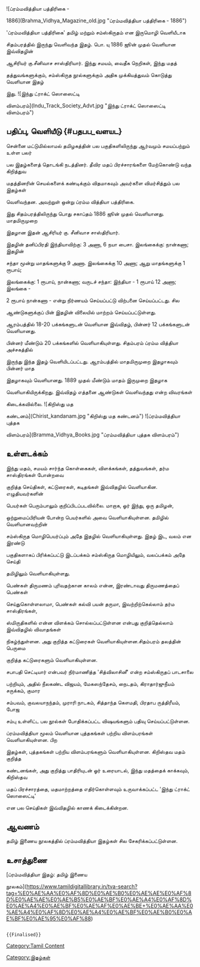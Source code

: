 ![ப்ரம்மவித்தியா பத்திரிகை -
1886](Brahma_Vidhya_Magazine_old.jpg "ப்ரம்மவித்தியா பத்திரிகை - 1886")
\'ப்ரம்மவித்தியா பத்திரிகை\' தமிழ் மற்றும் சம்ஸ்கிருதம் என இருமொழி வெளியீடாக
சிதம்பரத்தில் இருந்து வெளிவந்த இதழ். பொ. யு 1886 ஜூன் முதல் வெளியான இவ்விதழின்
ஆசிரியர் கு.சீனிவாச சாஸ்திரியார். இந்து சமயம், வைதீக நெறிகள், இந்து மதத்
தத்துவங்களுக்கும், சம்ஸ்கிருத நூல்களுக்கும் அதிக முக்கியத்துவம் கொடுத்து வெளியான இதழ்
இது. ![இந்து ட்ராக்ட் ஸொஸைட்டி
விளம்பரம்](Indu_Track_Society_Advt.jpg "இந்து ட்ராக்ட் ஸொஸைட்டி விளம்பரம்")

## பதிப்பு, வெளியீடு {#பதபப_வளயட}

சென்னை மட்டுமில்லாமல் தமிழகத்தின் பல பகுதிகளிலிருந்து ஆர்வமும் சமயப்பற்றும் உள்ள பலர்
பல இதழ்களைத் தொடங்கி நடத்தினர். தீவிர மதப் பிரச்சாரங்களை மேற்கொண்டு வந்த கிறித்துவ
மதத்தினரின் செயல்களைக் கண்டிக்கும் விதமாகவும் அவர்களை விமர்சித்தும் பல இதழ்கள்
வெளிவந்தன. அவற்றுள் ஒன்று ப்ரம்ம வித்தியா பத்திரிகை.

இது சிதம்பரத்திலிருந்து பொது சகாப்தம் 1886 ஜூன் முதல் வெளியானது. மாதமிருமுறை
இதழான இதன் ஆசிரியர் கு. சீனிவாச சாஸ்திரியார்.

இதழின் தனிப்பிரதி இந்தியாவிற்கு: 3 அணா, 6 நயா பைசா. இலங்கைக்கு: நான்கணா; இதழின்
சந்தா மூன்று மாதங்களுக்கு 9 அணா. இலங்கைக்கு 10 அணா; ஆறு மாதங்களுக்கு 1 ரூபாய்;
இலங்கைக்கு: 1 ரூபாய், நான்கணா; வருடச் சந்தா: இந்தியா - 1 ரூபாய் 12 அணா; இலங்கை -
2 ரூபாய் நான்கணா - என்று நிர்ணயம் செய்யப்பட்டு விற்பனை செய்யப்பட்டது. சில
ஆண்டுகளுக்குப் பின் இதழின் விலையில் மாற்றம் செய்யப்பட்டுள்ளது.

ஆரம்பத்தில் 18-20 பக்கங்களுடன் வெளியான இவ்விதழ், பின்னர் 12 பக்கங்களுடன் வெளியானது.
பின்னர் மீண்டும் 20 பக்கங்களில் வெளியாகியுள்ளது. சிதம்பரம் ப்ரம்ம வித்தியா அச்சகத்தில்
இருந்து இந்த இதழ் வெளியிடப்பட்டது. ஆரம்பத்தில் மாதமிருமுறை இதழாகவும் பின்னர் மாத
இதழாகவும் வெளியானது. 1889 முதல் மீண்டும் மாதம் இருமுறை இதழாக
வெளியாகியிருக்கிறது. இவ்விதழ் எத்தனை ஆண்டுகள் வெளிவந்தது என்ற விவரங்கள்
கிடைக்கவில்லை. ![கிறிஸ்து மத
கண்டனம்](Chirist_kandanam.jpg "கிறிஸ்து மத கண்டனம்") ![ப்ரம்மவித்தியா புத்தக
விளம்பரம்](Bramma_Vidhya_Books.jpg "ப்ரம்மவித்தியா புத்தக விளம்பரம்")

## உள்ளடக்கம்

இந்து மதம், சமயம் சார்ந்த கொள்கைகள், விளக்கங்கள், தத்துவங்கள், தர்ம சாஸ்திரங்கள் போன்றவை
குறித்த செய்திகள், கட்டுரைகள், கடிதங்கள் இவ்விதழில் வெளியாகின. எழுதியவர்களின்
பெயர்கள் பெரும்பாலும் குறிப்பிடப்படவில்லை. மாறாக, ஓர் இந்து, ஒரு தமிழன்,
ஒற்றுமைப்பிரியன் போன்ற பெயர்களில் அவை வெளியாகியுள்ளன. தமிழில் வெளியானவற்றின்
சம்ஸ்கிருத மொழிபெயர்ப்பும் அதே இதழில் வெளியாகியுள்ளது. இதழ் இட, வலம் என இரண்டு
பகுதிகளாகப் பிரிக்கப்பட்டு இடப்பக்கம் சம்ஸ்கிருத மொழியிலும், வலப்பக்கம் அதே செய்தி
தமிழிலும் வெளியாகியுள்ளது.

பெண்கள் திருமணம் புரிவதற்கான காலம் என்ன, இரண்டாவது திருமணத்தைப் பெண்கள்
செய்துகொள்ளலாமா, பெண்கள் கல்வி பயன் தருமா, இவற்றிற்கெல்லாம் தர்ம சாஸ்திரங்கள்,
ஸ்மிருதிகளில் என்ன விளக்கம் சொல்லப்பட்டுள்ளன என்பது குறித்தெல்லாம் இவ்விதழில் விவாதங்கள்
நிகழ்ந்துள்ளன. அது குறித்த கட்டுரைகள் வெளியாகியுள்ளன.சிதம்பரம் தலத்தின் பெருமை
குறித்த கட்டுரைகளும் வெளியாகியுள்ளன.

சபாபதி செட்டியார் என்பவர் நிர்மாணித்த \'சித்விலாசினீ' என்ற சம்ஸ்கிருதப் பாடசாலை
பற்றியும், அதில் நீலகண்ட விஜயம், மேகஸந்தேசம், நைடதம், கிராதார்ஜுநீயம் சருக்கம், குமார
சம்பவம், குவலயாநந்தம், முராரி நாடகம், சித்தாந்த கௌமதி, பிரதாப ருத்திரீயம், போஜ
சம்பு உள்ளிட்ட பல நூல்கள் போதிக்கப்பட்ட விஷயங்களும் பதிவு செய்யப்பட்டுள்ளன.

ப்ரம்மவித்தியா மூலம் வெளியான புத்தகங்கள் பற்றிய விளம்பரங்கள் வெளியாகியுள்ளன. பிற
இதழ்கள், புத்தகங்கள் பற்றிய விளம்பரங்களும் வெளியாகியுள்ளன. கிறிஸ்தவ மதம் குறித்த
கண்டனங்கள், அது குறித்து பாதிரியுடன் ஓர் உரையாடல், இந்து மதத்தைக் காக்கவும், கிறிஸ்தவ
மதப் பிரச்சாரத்தை, மதமாற்றத்தை எதிர்கொள்ளவும் உருவாக்கப்பட்ட \'இந்து ட்ராக்ட் ஸொஸைட்டி'
என பல செய்திகள் இவ்விதழில் காணக் கிடைக்கின்றன.

## ஆவணம்

தமிழ் இணைய நூலகத்தில் ப்ரம்மவித்தியா இதழ்கள் சில சேகரிக்கப்பட்டுள்ளன.

## உசாத்துணை

[ப்ரம்மவித்தியா இதழ்: தமிழ் இணைய
நூலகம்](https://www.tamildigitallibrary.in/tva-search?tag=%E0%AE%AA%E0%AF%8D%E0%AE%B0%E0%AE%AE%E0%AF%8D%E0%AE%AE%E0%AE%B5%E0%AE%BF%E0%AE%A4%E0%AF%8D%E0%AE%A4%E0%AE%BF%E0%AE%AF%E0%AE%BE+%E0%AE%AA%E0%AE%A4%E0%AF%8D%E0%AE%A4%E0%AE%BF%E0%AE%B0%E0%AE%BF%E0%AE%95%E0%AF%88)

```{=mediawiki}
{{Finalised}}
```
[Category:Tamil Content](Category:Tamil_Content "wikilink")
[Category:இதழ்கள்](Category:இதழ்கள் "wikilink")
